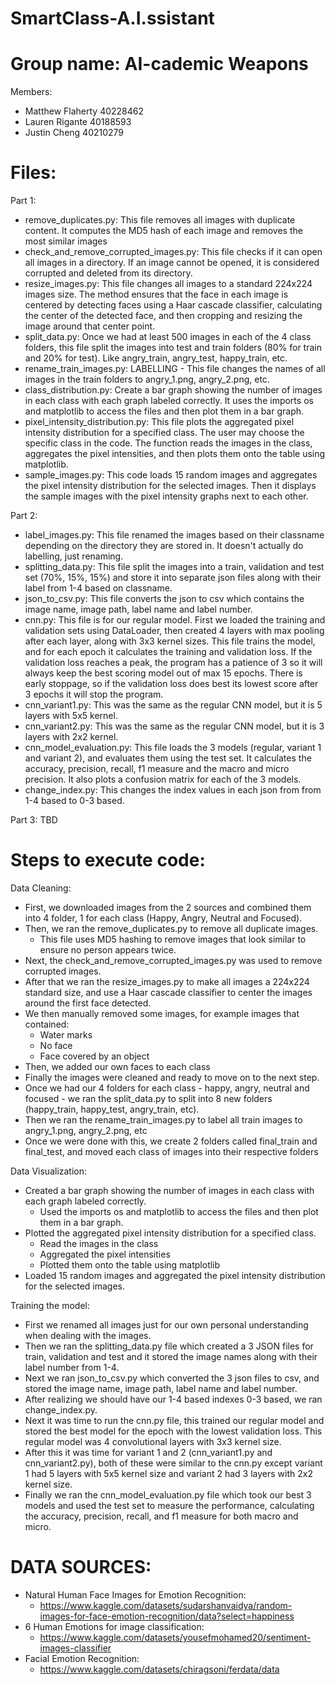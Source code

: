 # SmartClass-A.I.ssistant  



# Group name:  AI-cademic Weapons


Members:  
- Matthew Flaherty 40228462
- Lauren Rigante 40188593
- Justin Cheng 40210279


# Files:  
Part 1:
- remove_duplicates.py: This file removes all images with duplicate content. It computes the MD5 hash of each image and removes the most similar images
- check_and_remove_corrupted_images.py: This file checks if it can open all images in a directory. If an image cannot be opened, it is considered corrupted and deleted from its directory.
- resize_images.py: This file changes all images to a standard 224x224 images size. The method ensures that the face in each image is centered by detecting faces using a Haar cascade classifier, calculating the center of the detected face, and then cropping and resizing the image around that center point.
- split_data.py: Once we had at least 500 images in each of the 4 class folders, this file split the images into test and train folders (80% for train and 20% for test). Like angry_train, angry_test, happy_train, etc.
- rename_train_images.py: LABELLING - This file changes the names of all images in the train folders to angry_1.png, angry_2.png, etc.
- class_distribution.py: Create a bar graph showing the number of images in each class with each graph labeled correctly. It uses the imports os and matplotlib to access the files and then plot them in a bar graph. 
- pixel_intensity_distribution.py: This file plots the aggregated pixel intensity distribution for a specified class. The user may choose the specific class in the code. The function reads the images in the class, aggregates the pixel intensities, and then plots them onto the table using matplotlib.
- sample_images.py: This code loads 15 random images and aggregates the pixel intensity distribution for the selected images. Then it displays the sample images with the pixel intensity graphs next to each other.

Part 2:  
- label_images.py: This file renamed the images based on their classname depending on the directory they are stored in. It doesn't actually do labelling, just renaming.
- splitting_data.py: This file split the images into a train, validation and test set (70%, 15%, 15%) and store it into separate json files along with their label from 1-4 based on classname.
- json_to_csv.py: This file converts the json to csv which contains the image name, image path, label name and label number.
- cnn.py: This file is for our regular model. First we loaded the training and validation sets using DataLoader, then created 4 layers with max pooling after each layer, along with 3x3 kernel sizes. This file trains the model, and for each epoch it calculates the training and validation loss. If the validation loss reaches a peak, the program has a patience of 3 so it will always keep the best scoring model out of max 15 epochs. There is early stoppage, so if the validation loss does best its lowest score after 3 epochs it will stop the program.
- cnn_variant1.py: This was the same as the regular CNN model, but it is 5 layers with 5x5 kernel.
- cnn_variant2.py: This was the same as the regular CNN model, but it is 3 layers with 2x2 kernel.
- cnn_model_evaluation.py: This file loads the 3 models (regular, variant 1 and variant 2), and evaluates them using the test set. It calculates the accuracy, precision, recall, f1 measure and the macro and micro precision. It also plots a confusion matrix for each of the 3 models.
- change_index.py: This changes the index values in each json from from 1-4 based to 0-3 based.

Part 3:  TBD



# Steps to execute code:  
Data Cleaning: 
- First, we downloaded images from the 2 sources and combined them into 4 folder, 1 for each class (Happy, Angry, Neutral and Focused).
- Then, we ran the remove_duplicates.py to remove all duplicate images.
  - This file uses MD5 hashing to remove images that look similar to ensure no person appears twice.
- Next, the check_and_remove_corrupted_images.py was used to remove corrupted images.
- After that we ran the resize_images.py to make all images a 224x224 standard size, and use a Haar cascade classifier to center the images around the first face detected.
- We then manually removed some images, for example images that contained:
  - Water marks
  - No face
  - Face covered by an object
- Then, we added our own faces to each class
-  Finally the images were cleaned and ready to move on to the next step.
-  Once we had our 4 folders for each class - happy, angry, neutral and focused - we ran the split_data.py to split into 8 new folders (happy_train, happy_test, angry_train, etc).
-  Then we ran the rename_train_images.py to label all train images to angry_1.png, angry_2.png, etc
-  Once we were done with this, we create 2 folders called final_train and final_test, and moved each class of images into their respective folders

Data Visualization: 
- Created a bar graph showing the number of images in each class with each graph labeled correctly.
  - Used the imports os and matplotlib to access the files and then plot them in a bar graph. 
- Plotted the aggregated pixel intensity distribution for a specified class.
  - Read the images in the class
  - Aggregated the pixel intensities
  - Plotted them onto the table using matplotlib
- Loaded 15 random images and aggregated the pixel intensity distribution for the selected images.


Training the model:  
- First we renamed all images just for our own personal understanding when dealing with the images.  
- Then we ran the splitting_data.py file which created a 3 JSON files for train, validation and test and it stored the image names along with their label number from 1-4.  
- Next we ran json_to_csv.py which converted the 3 json files to csv, and stored the image name, image path, label name and label number.
- After realizing we should have our 1-4 based indexes 0-3 based, we ran change_index.py.
- Next it was time to run the cnn.py file, this trained our regular model and stored the best model for the epoch with the lowest validation loss. This regular model was 4 convolutional layers with 3x3 kernel size.
- After this it was time for variant 1 and 2 (cnn_variant1.py and cnn_variant2.py), both of these were similar to the cnn.py except variant 1 had 5 layers with 5x5 kernel size and variant 2 had 3 layers with 2x2 kernel size.
- Finally we ran the cnn_model_evaluation.py file which took our best 3 models and used the test set to measure the performance, calculating the accuracy, precision, recall, and f1 measure for both macro and micro.


# DATA SOURCES:
- Natural Human Face Images for Emotion Recognition:
  - https://www.kaggle.com/datasets/sudarshanvaidya/random-images-for-face-emotion-recognition/data?select=happiness
- 6 Human Emotions for image classification:
  - https://www.kaggle.com/datasets/yousefmohamed20/sentiment-images-classifier
- Facial Emotion Recognition:
  - https://www.kaggle.com/datasets/chiragsoni/ferdata/data
